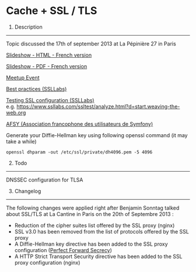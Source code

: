 Cache + SSL / TLS
========================

1) Description
--------------------------------

Topic discussed the 17th of september 2013 at La Pépinière 27 in Paris

[Slideshow - HTML - French version](https://cache.over.tls.introduc.ed-by.me/show#Cover)

[Slideshow - PDF - French version](https://github.com/thierrymarianne/cache-ssl-tls/blob/master/CACHE_SSL_TLS.pdf)

[Meetup Event](http://www.meetup.com/afsy-sfpot/events/139415812/)

[Best practices (SSLLabs)](https://www.ssllabs.com/projects/best-practices/)

[Testing SSL configuration (SSLLabs)](https://www.ssllabs.com/ssltest/index.html)  
e.g. https://www.ssllabs.com/ssltest/analyze.html?d=start.weaving-the-web.org

[AFSY (Association francophone des utilisateurs de Symfony)](http://afsy.fr/)

Generate your Diffie-Hellman key using following openssl command (it may take a while)

    openssl dhparam -out /etc/ssl/private/dh4096.pem -5 4096

2) Todo
--------------------------------

DNSSEC configuration for TLSA

3) Changelog
--------------------------------

The following changes were applied right after Benjamin Sonntag talked about SSL/TLS at La Cantine in Paris on the 20th of Septembre 2013 :

* Reduction of the cipher suites list offered by the SSL proxy (nginx)
* SSL v3.0 has been removed from the list of protocols offered by the SSL proxy
* A Diffie-Hellman key directive has been added to the SSL proxy configuration ([Perfect Forward Secrecy](http://news.netcraft.com/archives/2013/06/25/ssl-intercepted-today-decrypted-tomorrow.html))
* A HTTP Strict Transport Security directive has been added to the SSL proxy configuration (nginx)
